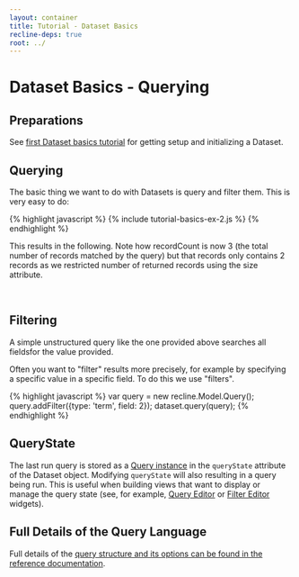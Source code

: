 ```yaml
---
layout: container
title: Tutorial - Dataset Basics
recline-deps: true
root: ../
---
```


<div class="page-header">
  <h1>
    Dataset Basics - Querying
  </h1>
</div>

## Preparations

See <a href="{{page.root}}/docs/tutorial-basics.html">first Dataset basics tutorial</a> for getting setup and initializing a Dataset.

<script type="text/javascript">
{% include data.js %}
var dataset = new recline.Model.Dataset({
  records: data
});
</script>

## Querying

The basic thing we want to do with Datasets is query and filter them. This is
very easy to do:

{% highlight javascript %}
{% include tutorial-basics-ex-2.js %}
{% endhighlight %}

This results in the following. Note how recordCount is now 3 (the total number
of records matched by the query) but that records only contains 2 records as we
restricted number of returned records using the size attribute.

<div class="ex-2 well">&nbsp;</div>

<script type="text/javascript"> 
$('.ex-2').html('');
{% include tutorial-basics-ex-2.js %}
</script>

## Filtering

A simple unstructured query like the one provided above searches all fieldsfor the value provided.

Often you want to "filter" results more precisely, for example by specifying a specific value in a specific field. To do this we use "filters".

{% highlight javascript %}
var query = new recline.Model.Query();
query.addFilter({type: 'term', field: 2});
dataset.query(query);
{% endhighlight %}

## QueryState

The last run query is stored as a <a href="models.html#query">Query
instance</a> in the `queryState` attribute of the Dataset object. Modifying
`queryState` will also resulting in a query being run. This is useful when
building views that want to display or manage the query state (see, for
example, <a href="src/widget.queryeditor.html">Query Editor</a> or <a
href="src/widget.filtereditor.html">Filter Editor</a> widgets).

## Full Details of the Query Language

Full details of the <a href="models.html#query">query structure and its options
can be found in the reference documentation</a>.

